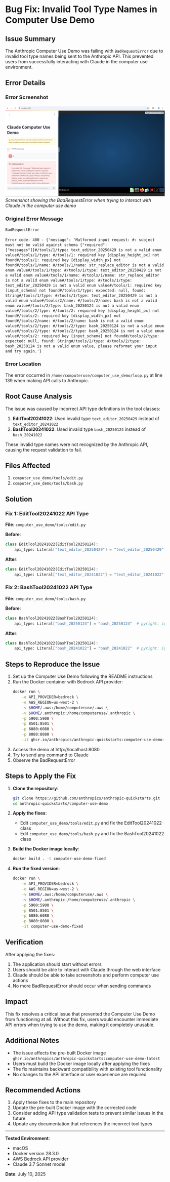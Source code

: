 # Bug Fix: Invalid Tool Type Names in Computer Use Demo

## Issue Summary

The Anthropic Computer Use Demo was failing with `BadRequestError` due to invalid tool type names being sent to the Anthropic API. This prevented users from successfully interacting with Claude in the computer use environment.

## Error Details

### Error Screenshot
![BadRequestError Screenshot](error-screenshot.png)
*Screenshot showing the BadRequestError when trying to interact with Claude in the computer use demo*

### Original Error Message
```
BadRequestError

Error code: 400 - {'message': 'Malformed input request: #: subject must not be valid against schema {"required":["messages"]}#/tools/1/type: text_editor_20250429 is not a valid enum value#/tools/1/type: #/tools/1: required key [display_height_px] not found#/tools/1: required key [display_width_px] not found#/tools/1/name: #/tools/1/name: str_replace_editor is not a valid enum value#/tools/1/type: #/tools/1/type: text_editor_20250429 is not a valid enum value#/tools/1/name: #/tools/1/name: str_replace_editor is not a valid enum value#/tools/1/type: #/tools/1/type: text_editor_20250429 is not a valid enum value#/tools/1: required key [input_schema] not found#/tools/1/type: expected: null, found: String#/tools/1/type: #/tools/1/type: text_editor_20250429 is not a valid enum value#/tools/2/name: #/tools/2/name: bash is not a valid enum value#/tools/2/type: bash_20250124 is not a valid enum value#/tools/2/type: #/tools/2: required key [display_height_px] not found#/tools/2: required key [display_width_px] not found#/tools/2/name: #/tools/2/name: bash is not a valid enum value#/tools/2/type: #/tools/2/type: bash_20250124 is not a valid enum value#/tools/2/type: #/tools/2/type: bash_20250124 is not a valid enum value#/tools/2: required key [input_schema] not found#/tools/2/type: expected: null, found: String#/tools/2/type: #/tools/2/type: bash_20250124 is not a valid enum value, please reformat your input and try again.'}
```

### Error Location
The error occurred in `/home/computeruse/computer_use_demo/loop.py` at line 139 when making API calls to Anthropic.

## Root Cause Analysis

The issue was caused by incorrect API type definitions in the tool classes:

1. **EditTool20241022**: Used invalid type `text_editor_20250429` instead of `text_editor_20241022`
2. **BashTool20241022**: Used invalid type `bash_20250124` instead of `bash_20241022`

These invalid type names were not recognized by the Anthropic API, causing the request validation to fail.

## Files Affected

1. `computer_use_demo/tools/edit.py`
2. `computer_use_demo/tools/bash.py`

## Solution

### Fix 1: EditTool20241022 API Type
**File**: `computer_use_demo/tools/edit.py`

**Before**:
```python
class EditTool20241022(EditTool20250124):
    api_type: Literal["text_editor_20250429"] = "text_editor_20250429"  # pyright: ignore[reportIncompatibleVariableOverride]
```

**After**:
```python
class EditTool20241022(EditTool20250124):
    api_type: Literal["text_editor_20241022"] = "text_editor_20241022"  # pyright: ignore[reportIncompatibleVariableOverride]
```

### Fix 2: BashTool20241022 API Type
**File**: `computer_use_demo/tools/bash.py`

**Before**:
```python
class BashTool20241022(BashTool20250124):
    api_type: Literal["bash_20250124"] = "bash_20250124"  # pyright: ignore[reportIncompatibleVariableOverride]
```

**After**:
```python
class BashTool20241022(BashTool20250124):
    api_type: Literal["bash_20241022"] = "bash_20241022"  # pyright: ignore[reportIncompatibleVariableOverride]
```

## Steps to Reproduce the Issue

1. Set up the Computer Use Demo following the README instructions
2. Run the Docker container with Bedrock API provider:
   ```bash
   docker run \
       -e API_PROVIDER=bedrock \
       -e AWS_REGION=us-west-2 \
       -v $HOME/.aws:/home/computeruse/.aws \
       -v $HOME/.anthropic:/home/computeruse/.anthropic \
       -p 5900:5900 \
       -p 8501:8501 \
       -p 6080:6080 \
       -p 8080:8080 \
       -it ghcr.io/anthropics/anthropic-quickstarts:computer-use-demo-latest
   ```
3. Access the demo at http://localhost:8080
4. Try to send any command to Claude
5. Observe the BadRequestError

## Steps to Apply the Fix

1. **Clone the repository**:
   ```bash
   git clone https://github.com/anthropics/anthropic-quickstarts.git
   cd anthropic-quickstarts/computer-use-demo
   ```

2. **Apply the fixes**:
   - Edit `computer_use_demo/tools/edit.py` and fix the EditTool20241022 class
   - Edit `computer_use_demo/tools/bash.py` and fix the BashTool20241022 class

3. **Build the Docker image locally**:
   ```bash
   docker build . -t computer-use-demo-fixed
   ```

4. **Run the fixed version**:
   ```bash
   docker run \
       -e API_PROVIDER=bedrock \
       -e AWS_REGION=us-west-2 \
       -v $HOME/.aws:/home/computeruse/.aws \
       -v $HOME/.anthropic:/home/computeruse/.anthropic \
       -p 5900:5900 \
       -p 8501:8501 \
       -p 6080:6080 \
       -p 8080:8080 \
       -it computer-use-demo-fixed
   ```

## Verification

After applying the fixes:
1. The application should start without errors
2. Users should be able to interact with Claude through the web interface
3. Claude should be able to take screenshots and perform computer use actions
4. No more BadRequestError should occur when sending commands

## Impact

This fix resolves a critical issue that prevented the Computer Use Demo from functioning at all. Without this fix, users would encounter immediate API errors when trying to use the demo, making it completely unusable.

## Additional Notes

- The issue affects the pre-built Docker image `ghcr.io/anthropics/anthropic-quickstarts:computer-use-demo-latest`
- Users must build the Docker image locally after applying the fixes
- The fix maintains backward compatibility with existing tool functionality
- No changes to the API interface or user experience are required

## Recommended Actions

1. Apply these fixes to the main repository
2. Update the pre-built Docker image with the corrected code
3. Consider adding API type validation tests to prevent similar issues in the future
4. Update any documentation that references the incorrect tool types

---

**Tested Environment**:
- macOS
- Docker version 28.3.0
- AWS Bedrock API provider
- Claude 3.7 Sonnet model

**Date**: July 10, 2025